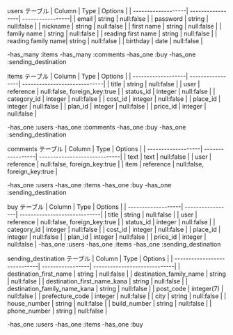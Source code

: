 users テーブル
|  Column            |  Type            |  Options         |
| -------------------| -----------------| -----------------|
| email              | string           | null:false       |
| password           | string           | null:false       |
| nickname           | string           | null:false       |
| first name         | string           | null:false       |
| family name        | string           | null:false       |
| reading first name | string           | null:false       |
| reading family name| string           | null:false       |
| birthday           | date             | null:false       |

-has_many :items
-has_many :comments
-has_one  :buy
-has_one :sending_destination

items テーブル
|  Column            |  Type            |  Options                     |
| -------------------| -----------------| -----------------------------|
| title              | string           | null:false                   |
| user               | reference        | null:false, foreign_key:true |
| status_id          | integer          | null:false                   |
| category_id        | integer          | null:false                   |
| cost_id            | integer          | null:false                   |
| place_id           | integer          | null:false                   |
| plan_id            | integer          | null:false                   |
| price_id           | integer          | null:false                   |

-has_one :users
-has_one :comments
-has_one :buy
-has_one :sending_destination

comments テーブル
|  Column            |  Type            |  Options                     |
| -------------------| -----------------| -----------------------------|
| text               | text             | null:false                   |
| user               | reference        | null:false, foreign_key:true |
| item               | reference        | null:false, foreign_key:true |

-has_one :users
-has_one :items
-has_one :buy
-has_one :sending_destination

buy テーブル
|  Column            |  Type            |  Options                     |
| -------------------| -----------------| -----------------------------|
| title              | string           | null:false                   |
| user               | reference        | null:false, foreign_key:true |
| status_id          | integer          | null:false                   |
| category_id        | integer          | null:false                   |
| cost_id            | integer          | null:false                   |
| place_id           | integer          | null:false                   |
| plan_id            | integer          | null:false                   |
| price_id           | integer          | null:false                   |
-has_one :users
-has_one :items
-has_one :sending_destination


sending_destination テーブル
|  Column                      |  Type            |  Options                     |
| -----------------------------| -----------------| -----------------------------|
| destination_first_name       | string           | null:false                   |
| destination_family_name      | string           | null:false                   |
| destination_first_name_kana  | string           | null:false                   |
| destination_family_name_kana | string           | null:false                   |
| post_code                    | integer(7)       | null:false                   |
| prefecture_code              | integer          | null:false                   |
| city                         | string           | null:false                   |
| house_number                 | string           | null:false                   |
| build_number                 | string           | null:false                   |
| phone_number                 | string           | null:false                   |

-has_one :users
-has_one :items
-has_one :buy